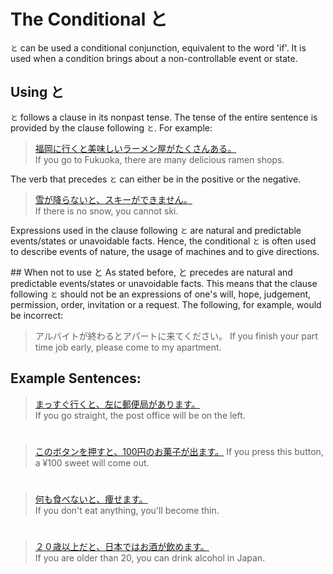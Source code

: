 # The Conditional と

`と` can be used a conditional conjunction, equivalent to the word 'if'. It is used when a condition brings about a non-controllable event or state. 

## Using と
`と` follows a clause in its nonpast tense. The tense of the entire sentence is provided by the clause following `と`. For example:

> [福岡に行くと美味しいラーメン屋がたくさんある。]()  
> If you go to Fukuoka, there are many delicious ramen shops. 

The verb that precedes `と` can either be in the positive or the negative.

> [雪が降らないと、スキーができません。]()  
> If there is no snow, you cannot ski.

Expressions used in the clause following `と` are natural and predictable events/states or unavoidable facts. Hence, the conditional `と` is often used to describe events of nature, the usage of machines and to give directions.

## When not to use と
As stated before, と precedes are natural and predictable events/states or unavoidable facts. This means that the clause following `と` should not  be an expressions of one's will, hope, judgement, permission, order, invitation or a request. The following, for example, would be incorrect:

> アルバイトが終わるとアパートに来てください。
> If you finish your part time job early, please come to my apartment. 

## Example Sentences:

> [まっすぐ行くと、左に郵便局があります。]()  
> If you go straight, the post office will be on the left.

#

> [このボタンを押すと、100円のお菓子が出ます。]()
> If you press this button, a ¥100 sweet will come out.

# 

> [何も食べないと、痩せます。]()  
> If you don't eat anything, you'll become thin.

#

> [２０歳以上だと、日本ではお酒が飲めます。]()  
> If you are older than 20, you can drink alcohol in Japan.


